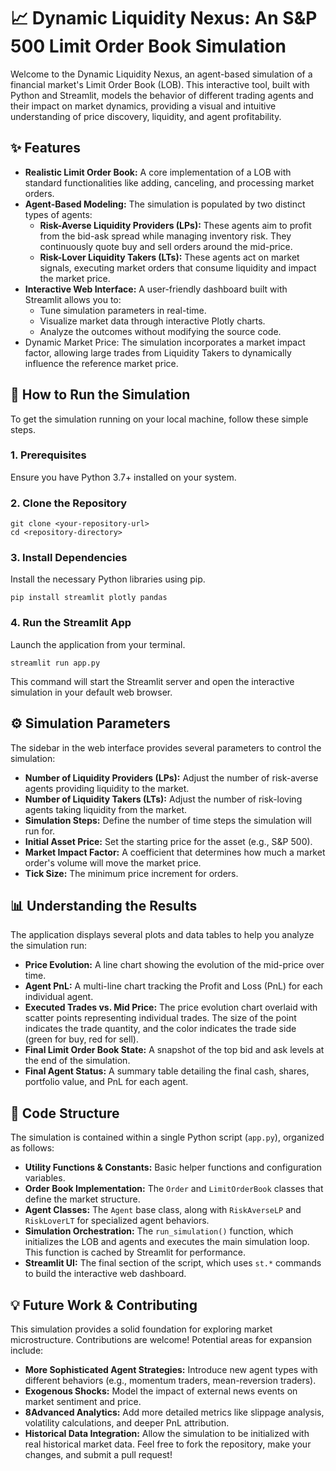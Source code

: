 # 📈 Dynamic Liquidity Nexus: An S&P 500 Limit Order Book Simulation
Welcome to the Dynamic Liquidity Nexus, an agent-based simulation of a financial market's Limit Order Book (LOB). This interactive tool, built with Python and Streamlit, models the behavior of different trading agents and their impact on market dynamics, providing a visual and intuitive understanding of price discovery, liquidity, and agent profitability.
## ✨ Features
- **Realistic Limit Order Book:** A core implementation of a LOB with standard functionalities like adding, canceling, and processing market orders.
- **Agent-Based Modeling:** The simulation is populated by two distinct types of agents:
  - **Risk-Averse Liquidity Providers (LPs):** These agents aim to profit from the bid-ask spread while managing inventory risk. They continuously quote buy and sell orders around the mid-price.
  - **Risk-Lover Liquidity Takers (LTs):** These agents act on market signals, executing market orders that consume liquidity and impact the market price.
- **Interactive Web Interface:** A user-friendly dashboard built with Streamlit allows you to:
  - Tune simulation parameters in real-time.
  - Visualize market data through interactive Plotly charts.
  - Analyze the outcomes without modifying the source code.
-  Dynamic Market Price: The simulation incorporates a market impact factor, allowing large trades from Liquidity Takers to dynamically influence the reference market price.

## 🚀 How to Run the Simulation
To get the simulation running on your local machine, follow these simple steps.
### 1. Prerequisites
Ensure you have Python 3.7+ installed on your system.
### 2. Clone the Repository
```
git clone <your-repository-url>
cd <repository-directory>
```

### 3. Install Dependencies
Install the necessary Python libraries using pip.
```
pip install streamlit plotly pandas
```

### 4. Run the Streamlit App
Launch the application from your terminal.
```
streamlit run app.py
```

This command will start the Streamlit server and open the interactive simulation in your default web browser.

## ⚙️ Simulation Parameters
The sidebar in the web interface provides several parameters to control the simulation:
- **Number of Liquidity Providers (LPs):** Adjust the number of risk-averse agents providing liquidity to the market.
- **Number of Liquidity Takers (LTs):** Adjust the number of risk-loving agents taking liquidity from the market.
- **Simulation Steps:** Define the number of time steps the simulation will run for.
- **Initial Asset Price:** Set the starting price for the asset (e.g., S&P 500).
- **Market Impact Factor:** A coefficient that determines how much a market order's volume will move the market price.
- **Tick Size:** The minimum price increment for orders.

## 📊 Understanding the Results
The application displays several plots and data tables to help you analyze the simulation run:
- **Price Evolution:** A line chart showing the evolution of the mid-price over time.
- **Agent PnL:** A multi-line chart tracking the Profit and Loss (PnL) for each individual agent.
- **Executed Trades vs. Mid Price:** The price evolution chart overlaid with scatter points representing individual trades. The size of the point indicates the trade quantity, and the color indicates the trade side (green for buy, red for sell).
- **Final Limit Order Book State:** A snapshot of the top bid and ask levels at the end of the simulation.
- **Final Agent Status:** A summary table detailing the final cash, shares, portfolio value, and PnL for each agent.

## 📂 Code Structure
The simulation is contained within a single Python script (`app.py`), organized as follows:
- **Utility Functions & Constants:** Basic helper functions and configuration variables.
- **Order Book Implementation:** The `Order` and `LimitOrderBook` classes that define the market structure.
- **Agent Classes:** The `Agent` base class, along with `RiskAverseLP` and `RiskLoverLT` for specialized agent behaviors.
- **Simulation Orchestration:** The `run_simulation()` function, which initializes the LOB and agents and executes the main simulation loop. This function is cached by Streamlit for performance.
- **Streamlit UI:** The final section of the script, which uses `st.*` commands to build the interactive web dashboard.

## 💡 Future Work & Contributing
This simulation provides a solid foundation for exploring market microstructure. Contributions are welcome! Potential areas for expansion include:
- **More Sophisticated Agent Strategies:** Introduce new agent types with different behaviors (e.g., momentum traders, mean-reversion traders).
- **Exogenous Shocks:** Model the impact of external news events on market sentiment and price.
- **8Advanced Analytics:** Add more detailed metrics like slippage analysis, volatility calculations, and deeper PnL attribution.
- **Historical Data Integration:** Allow the simulation to be initialized with real historical market data.
Feel free to fork the repository, make your changes, and submit a pull request!
